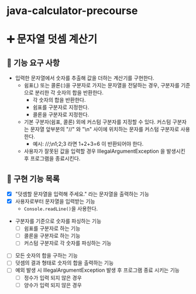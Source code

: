 # java-calculator-precourse

# ➕ 문자열 덧셈 계산기

## 🎯 기능 요구 사항

- 입력한 문자열에서 숫자를 추출해 값을 더하는 계산기를 구현한다.
    - 쉼표(,) 또는 콜론(:)을 구분자로 가지는 문자열을 전달하는 경우, 구분자를 기준으로 분리한 각 숫자의 합을 반환한다.
        - 각 숫자의 합을 반환한다.
        - 쉼표를 구분자로 지정한다.
        - 콜론을 구분자로 지정한다.
    - 기본 구분자(쉼표, 콜론) 외에 커스텀 구분자를 지정할 수 있다. 커스텀 구분자는 문자열 앞부분의 "//" 와 "\n" 사이에 위치하는 문자를 커스텀 구분자로 사용한다.
        - 예시: //;\n1;2;3 라면 1+2+3=6 이 반환되어야 한다.
    - 사용자가 잘못된 값을 입력할 경우 IllegalArgumentException 을 발생시킨 후 프로그램을 종료시킨다.

## 🎯 구현 기능 목록

- [x]  "덧셈할 문자열을 입력해 주세요." 라는 문자열을 출력하는 기능
- [x]  사용자로부터 문자열을 입력받는 기능
    - `Console.readLine()`을 사용한다.
- 구분자를 기준으로 숫자를 파싱하는 기능
    - [ ]  쉼표를 구분자로 하는 기능
    - [ ]  콜론을 구분자로 하는 기능
    - [ ]  커스텀 구분자로 각 숫자를 파싱하는 기능
- [ ]  모든 숫자의 합을 구하는 기능
- [ ]  덧셈의 결과 형태로 숫자의 합을 출력하는 기능
- [ ]  예외 발생 시 IllegalArgumentException 발생 후 프로그램 종료 시키는 기능
    - [ ]  정수가 입력 되지 않은 경우
    - [ ]  양수가 입력 되지 않은 경우